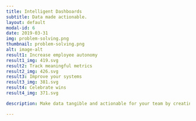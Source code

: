 ```yaml
---
title: Intelligent Dashboards
subtitle: Data made actionable.
layout: default
modal-id: 6
date: 2019-03-31
img: problem-solving.png
thumbnail: problem-solving.png
alt: image-alt
result1: Increase employee autonomy
result1_img: 419.svg
result2: Track meaningful metrics
result2_img: 426.svg
result3: Improve your systems
result3_img: 381.svg
result4: Celebrate wins
result4_img: 371.svg

description: Make data tangible and actionable for your team by creating dashboards that drive better management and better performance.

---
```

